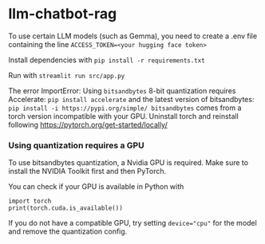 # llm-chatbot-rag

To use certain LLM models (such as Gemma), you need to create a .env file containing the line `ACCESS_TOKEN=<your hugging face token>`

Install dependencies with `pip install -r requirements.txt`

Run with `streamlit run src/app.py`

The error ImportError: Using `bitsandbytes` 8-bit quantization requires Accelerate: `pip install accelerate` and the latest version of bitsandbytes: `pip install -i https://pypi.org/simple/ bitsandbytes` comes from a torch version incompatible with your GPU. Uninstall torch and reinstall following https://pytorch.org/get-started/locally/

### Using quantization requires a GPU
To use bitsandbytes quantization, a Nvidia GPU is required.
Make sure to install the NVIDIA Toolkit first and then PyTorch. 

You can check if your GPU is available in Python with
```
import torch
print(torch.cuda.is_available())
```

If you do not have a compatible GPU, try setting `device="cpu"` for the model and remove the quantization config.
